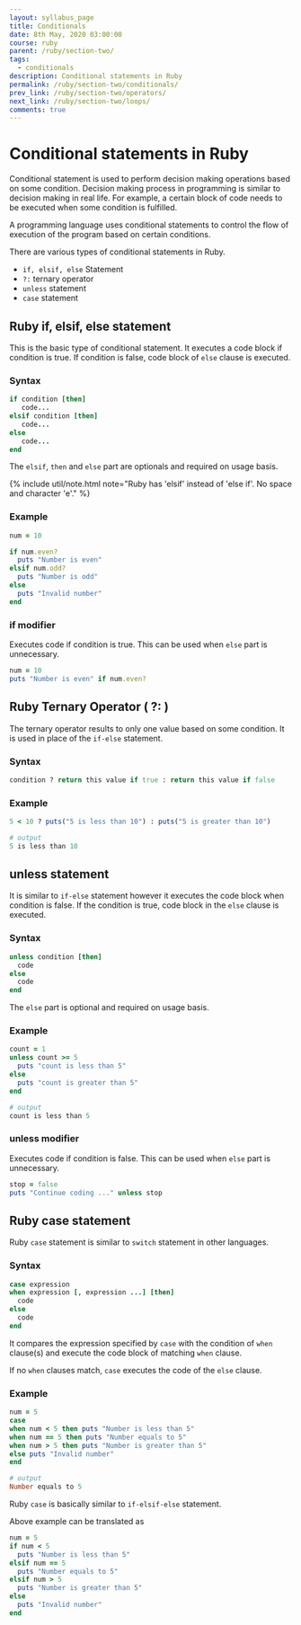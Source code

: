 ```yaml
---
layout: syllabus_page
title: Conditionals
date: 8th May, 2020 03:00:00
course: ruby
parent: /ruby/section-two/
tags:
  - conditionals
description: Conditional statements in Ruby
permalink: /ruby/section-two/conditionals/
prev_link: /ruby/section-two/operators/
next_link: /ruby/section-two/loops/
comments: true
---
```


# Conditional statements in Ruby

Conditional statement is used to perform decision making operations based on some condition.
Decision making process in programming is similar to decision making in real life.
For example, a certain block of code needs to be executed when some condition is fulfilled.

A programming language uses conditional statements to control the flow of execution of the program based on certain conditions.

There are various types of conditional statements in Ruby.

- `if, elsif, else` Statement
- `?:` ternary operator
- `unless` statement
- `case` statement

## Ruby if, elsif, else statement

This is the basic type of conditional statement. It executes a code block if condition is true.
If condition is false, code block of `else` clause is executed.

### Syntax

```ruby
if condition [then]
   code...
elsif condition [then]
   code...
else
   code...
end
```

The `elsif`, `then` and `else` part are optionals and required on usage basis.

{% include util/note.html
    note="Ruby has 'elsif' instead of 'else if'. No space and character 'e'."
%}

### Example

```ruby
num = 10

if num.even?
  puts "Number is even"
elsif num.odd?
  puts "Number is odd"
else
  puts "Invalid number"
end
```

### if modifier

Executes code if condition is true. This can be used when `else` part is unnecessary.

```ruby
num = 10
puts "Number is even" if num.even?
```

## Ruby Ternary Operator ( ?: )

The ternary operator results to only one value based on some condition. It is used in place of the `if-else` statement.

### Syntax

```ruby
condition ? return this value if true : return this value if false
```

### Example

```ruby
5 < 10 ? puts("5 is less than 10") : puts("5 is greater than 10")

# output
5 is less than 10
```

## unless statement

It is similar to `if-else` statement however it executes the code block when condition is false.
If the condition is true, code block in the `else` clause is executed.

### Syntax

```ruby
unless condition [then]
  code
else
  code
end
```

The `else` part is optional and required on usage basis.

### Example

```ruby
count = 1
unless count >= 5
  puts "count is less than 5"
else
  puts "count is greater than 5"
end

# output
count is less than 5
```

### unless modifier

Executes code if condition is false. This can be used when `else` part is unnecessary.

```ruby
stop = false
puts "Continue coding ..." unless stop
```

## Ruby case statement

Ruby `case` statement is similar to `switch` statement in other languages.

### Syntax

```ruby
case expression
when expression [, expression ...] [then]
  code
else
  code
end
```

It compares the expression specified by `case` with the condition of `when` clause(s) and execute the code block of matching `when` clause.

If no `when` clauses match, `case` executes the code of the `else` clause.

### Example

```ruby
num = 5
case
when num < 5 then puts "Number is less than 5"
when num == 5 then puts "Number equals to 5"
when num > 5 then puts "Number is greater than 5"
else puts "Invalid number"
end

# output
Number equals to 5
```

Ruby `case` is basically similar to `if-elsif-else` statement.

Above example can be translated as

```ruby
num = 5
if num < 5
  puts "Number is less than 5"
elsif num == 5
  puts "Number equals to 5"
elsif num > 5
  puts "Number is greater than 5"
else
  puts "Invalid number"
end
```
